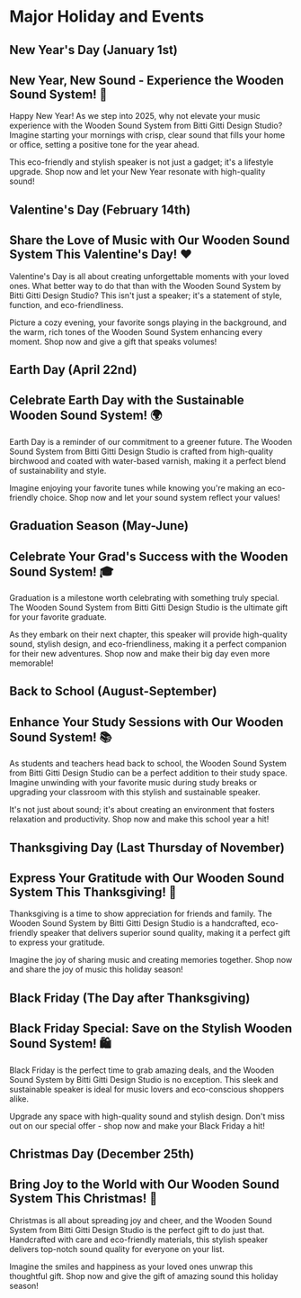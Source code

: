 # Major Holiday and Events

## New Year's Day (January 1st)
<CopyInfoBox>
   <h2>New Year, New Sound - Experience the Wooden Sound System! 🎉</h2>
    
<p>Happy New Year! As we step into 2025, why not elevate your music experience with the Wooden Sound System from Bitti Gitti Design Studio? Imagine starting your mornings with crisp, clear sound that fills your home or office, setting a positive tone for the year ahead. 

This eco-friendly and stylish speaker is not just a gadget; it's a lifestyle upgrade. Shop now and let your New Year resonate with high-quality sound!</p>
</CopyInfoBox>

## Valentine's Day (February 14th)
<CopyInfoBox>
<h2>Share the Love of Music with Our Wooden Sound System This Valentine's Day! ❤️</h2>
    
<p>Valentine's Day is all about creating unforgettable moments with your loved ones. What better way to do that than with the Wooden Sound System by Bitti Gitti Design Studio? This isn't just a speaker; it's a statement of style, function, and eco-friendliness. 

Picture a cozy evening, your favorite songs playing in the background, and the warm, rich tones of the Wooden Sound System enhancing every moment. Shop now and give a gift that speaks volumes!</p>
</CopyInfoBox>

## Earth Day (April 22nd)
<CopyInfoBox>
<h2>Celebrate Earth Day with the Sustainable Wooden Sound System! 🌍</h2>
    
<p>Earth Day is a reminder of our commitment to a greener future. The Wooden Sound System from Bitti Gitti Design Studio is crafted from high-quality birchwood and coated with water-based varnish, making it a perfect blend of sustainability and style. 

Imagine enjoying your favorite tunes while knowing you're making an eco-friendly choice. Shop now and let your sound system reflect your values!</p>
</CopyInfoBox>

## Graduation Season (May-June)
<CopyInfoBox>
    <h2>Celebrate Your Grad's Success with the Wooden Sound System! 🎓</h2>
<p>Graduation is a milestone worth celebrating with something truly special. The Wooden Sound System from Bitti Gitti Design Studio is the ultimate gift for your favorite graduate. 

As they embark on their next chapter, this speaker will provide high-quality sound, stylish design, and eco-friendliness, making it a perfect companion for their new adventures. Shop now and make their big day even more memorable!</p>
</CopyInfoBox>

## Back to School (August-September)
<CopyInfoBox>
<h2>Enhance Your Study Sessions with Our Wooden Sound System! 📚</h2>
    
<p>As students and teachers head back to school, the Wooden Sound System from Bitti Gitti Design Studio can be a perfect addition to their study space. Imagine unwinding with your favorite music during study breaks or upgrading your classroom with this stylish and sustainable speaker. 

It's not just about sound; it's about creating an environment that fosters relaxation and productivity. Shop now and make this school year a hit!</p>
</CopyInfoBox>

## Thanksgiving Day (Last Thursday of November)
<CopyInfoBox>
    <h2>Express Your Gratitude with Our Wooden Sound System This Thanksgiving! 🦃</h2>
    
  <p>Thanksgiving is a time to show appreciation for friends and family. The Wooden Sound System by Bitti Gitti Design Studio is a handcrafted, eco-friendly speaker that delivers superior sound quality, making it a perfect gift to express your gratitude. 

Imagine the joy of sharing music and creating memories together. Shop now and share the joy of music this holiday season!</p>
</CopyInfoBox>

## Black Friday (The Day after Thanksgiving)
<CopyInfoBox>
<h2>Black Friday Special: Save on the Stylish Wooden Sound System! 🛍️</h2>
    
<p>Black Friday is the perfect time to grab amazing deals, and the Wooden Sound System by Bitti Gitti Design Studio is no exception. This sleek and sustainable speaker is ideal for music lovers and eco-conscious shoppers alike. 

Upgrade any space with high-quality sound and stylish design. Don't miss out on our special offer - shop now and make your Black Friday a hit!</p>
</CopyInfoBox>

## Christmas Day (December 25th)
<CopyInfoBox>
    <h2>Bring Joy to the World with Our Wooden Sound System This Christmas! 🎄</h2>
    
<p>Christmas is all about spreading joy and cheer, and the Wooden Sound System from Bitti Gitti Design Studio is the perfect gift to do just that. Handcrafted with care and eco-friendly materials, this stylish speaker delivers top-notch sound quality for everyone on your list. 

Imagine the smiles and happiness as your loved ones unwrap this thoughtful gift. Shop now and give the gift of amazing sound this holiday season!</p>
</CopyInfoBox>